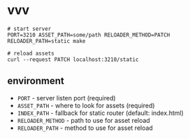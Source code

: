 # vvv

    # start server
    PORT=3210 ASSET_PATH=some/path RELOADER_METHOD=PATCH RELOADER_PATH=static make

    # reload assets
    curl --request PATCH localhost:3210/static

## environment

- `PORT` - server listen port (required)
- `ASSET_PATH` - where to look for assets (required)
- `INDEX_PATH` - fallback for static router (default: index.html)
- `RELOADER_METHOD` - path to use for asset reload
- `RELOADER_PATH` - method to use for asset reload
